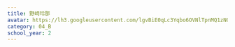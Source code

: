 ```yaml
---
title: 野崎玲那
avatar: https://lh3.googleusercontent.com/lgvBiE0qLc3Yqbo6OVNlTpnMQ1zNOJ9N4c7gz0C_HzydG8TRWGGswrdGjbuRMuAxsFbCr6pC-_vPqtG0VM7vl1_r5g1q0X6k5fgIY0VUdbCiS-6NJUdaeI9c9ksu_pTR2y_FTV8ZQd7wU5zXcPCuhlQH2NdrG1L2JmbIHFciDsg6p-7QwuWMASx_qvqO6aLwwV5WuVwfLolHQOXYuf0rUDmLptUG6THlGmSTTE3s2NfutEFmqi_Ak6VGZHbIgPi59JVernGx9vS2jygD_VDgFy2IbUdoNGQXg0m5rBmmbXfYqPTGIN6UB8BduvhhGeuWGTZxkq6ysIh2ceHVK3Yg2bEYHvracHWkkmTfIoI6EiPo2QeUcgX0DVAgOORfrRDpE3Ajxz2XDAB6e4hJN21LuqeSHisoKTMuC8k9ikTUd2KDx_hmqvMSjV75LJ4ehcGLxDAp2v26rPzv6fD_eZ1E0kv1odRqeR9m-ONL3qtrL1vrsqDk41cPU_joQ8VNLMAUkXSAOvemUjq5mFETrD_M9jBI8E9HGD09Q4byGGYryNVvo0MIKJ2aTbMpoMZGI3dmC_cTxfGZWWK5mP464LIuZImWmVXp-8P7c7zwB-dorR2o-5_IcyP7xA=s300
category: 04_B
school_year: 2
---
```

